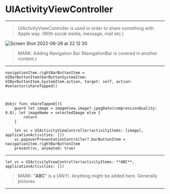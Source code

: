 # UIActivityViewController

---
> UIActivityViewController is used in order to share something with Apple way. (With social media, message, mail etc.)


![Screen Shot 2022-06-26 at 22 12 20](https://user-images.githubusercontent.com/50085545/175830234-86977361-8bce-4a5d-9764-266ce607c949.png)


> MARK: Adding Navigation Bar (NavigationBar is covered in another content.)
---



    navigationItem.rightBarButtonItem = UIBarButtonItem(barButtonSystemItem: UIBarButtonItem.SystemItem.action, target: self, action: #selector(shareTapped))
    
    
    
    @objc func shareTapped(){
        guard let image = imageView.image?.jpegData(compressionQuality: 0.8), let imageName = selectedImage else {
            return
        }
        
        let vc = UIActivityViewController(activityItems: [image], applicationActivities: [])
        vc.popoverPresentationController?.barButtonItem = navigationItem.rightBarButtonItem
        present(vc, animated: true)
        
    
---
    let vc = UIActivityViewController(activityItems: **ABC**, applicationActivities: [])
    
> MARK: "**ABC**" is a \[ANY]. Anything might be added here. Generally pictures. 
---    
